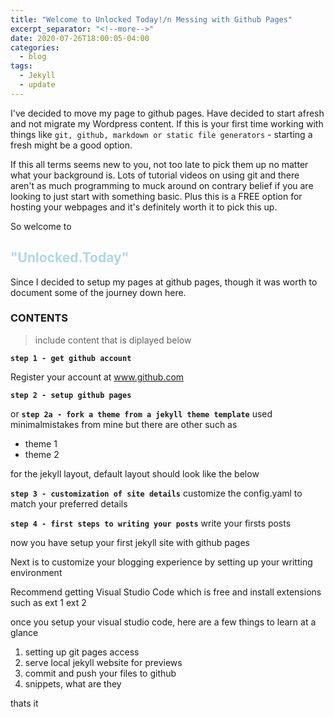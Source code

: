 ```yaml
---
title: "Welcome to Unlocked Today!/n Messing with Github Pages"
excerpt_separator: "<!--more-->"
date: 2020-07-26T18:00:05-04:00
categories:
  - blog
tags:
  - Jekyll
  - update
---
```


I've decided to move my page to github pages. Have decided to start afresh and not migrate my Wordpress content. If this is your first time working with things like `git, github, markdown or static file generators` - starting a fresh might be a good option.

If this all terms seems new to you, not too late to pick them up no matter what your background is. Lots of tutorial videos on using git and there aren't as much programming to muck around on contrary belief if you are looking to just start with something basic. Plus this is a FREE option for hosting your webpages and it's definitely worth it to pick this up.

So welcome to

## **<span style="color:lightblue">"Unlocked.Today"</span>**

Since I decided to setup my pages at github pages, though it was worth to document some of the journey down here.

### **CONTENTS**

>include content that is diplayed below

**`step 1 - get github account`**

Register your account at
  www.github.com

**`step 2 - setup github pages`**

or
**`step 2a - fork a theme from a jekyll theme template`**
used minimalmistakes from mine but there are other such as

- theme 1
- theme 2

for the jekyll layout, default layout should look like the below

<!--more-->

**`step 3 - customization of site details`**
customize the config.yaml to match your preferred details

**`step 4 - first steps to writing your posts`**
write your firsts posts

now you have setup your first jekyll site with github pages

Next is to customize your blogging experience by setting up your writting environment

Recommend getting Visual Studio Code which is free and install extensions such as
ext 1
ext 2

once you setup your visual studio code, here are a few things to learn at a glance

1. setting up git pages access
2. serve local jekyll website for previews
3. commit and push your files to github
4. snippets, what are they

thats it
